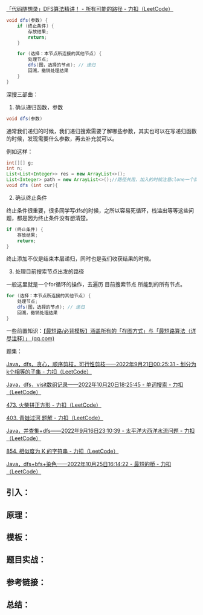 [「代码随想录」DFS算法精讲！ - 所有可能的路径 - 力扣（LeetCode）](https://leetcode.cn/problems/all-paths-from-source-to-target/solution/by-carlsun-2-66pf/)

```java
void dfs(参数) {
    if (终止条件) {
        存放结果;
        return;
    }

    for (选择：本节点所连接的其他节点) {
        处理节点;
        dfs(图，选择的节点); // 递归
        回溯，撤销处理结果
    }
}
```

深搜三部曲：

1. 确认递归函数，参数

```java
void dfs(参数)
```

通常我们递归的时候，我们递归搜索需要了解哪些参数，其实也可以在写递归函数的时候，发现需要什么参数，再去补充就可以。

例如这样：

```java
int[][] g;
int n;
List<List<Integer>> res = new ArrayList<>();
List<Integer> path = new ArrayList<>();//路径共用，加入的时候注意clone一个就行了。
void dfs (int cur){
```

2. 确认终止条件

终止条件很重要，很多同学写dfs的时候，之所以容易死循环，栈溢出等等这些问题，都是因为终止条件没有想清楚。

```java
if (终止条件) {
    存放结果;
    return;
}
```

终止添加不仅是结束本层递归，同时也是我们收获结果的时候。

3. 处理目前搜索节点出发的路径

一般这里就是一个for循环的操作，去遍历 目前搜索节点 所能到的所有节点。

```java
for (选择：本节点所连接的其他节点) {
    处理节点;
    dfs(图，选择的节点); // 递归
    回溯，撤销处理结果
}
```



一些前置知识：[【最短路/必背模板】涵盖所有的「存图方式」与「最短路算法（详尽注释）」 (qq.com)](https://mp.weixin.qq.com/s/2Ba8-NI7lQh2_MvMpg-CZg)















题集：

[Java，dfs，贪心，顺序剪枝，可行性剪枝——2022年9月21日00:25:31 - 划分为k个相等的子集 - 力扣（LeetCode）](https://leetcode.cn/problems/partition-to-k-equal-sum-subsets/solution/by-ladidol-w8g5/)

[Java，dfs，visit数组记录——2022年10月20日18:25:45 - 单词搜索 - 力扣（LeetCode）](https://leetcode.cn/problems/word-search/solution/javadfs-by-ladidol-3fdx/)

[473. 火柴拼正方形 - 力扣（LeetCode）](https://leetcode.cn/problems/matchsticks-to-square/)

[403. 青蛙过河 题解 - 力扣（LeetCode）](https://leetcode.cn/problems/frog-jump/solution/)

[Java，并查集+dfs——2022年9月16日23:10:39 - 太平洋大西洋水流问题 - 力扣（LeetCode）](https://leetcode.cn/problems/pacific-atlantic-water-flow/solution/by-ladidol-les2/)

[854. 相似度为 K 的字符串 - 力扣（LeetCode）](https://leetcode.cn/problems/k-similar-strings/)

[Java，dfs+bfs+染色——2022年10月25日16:14:22 - 最短的桥 - 力扣（LeetCode）](https://leetcode.cn/problems/shortest-bridge/solution/java-by-ladidol-6tve/)









## 引入：



## 原理：



## 模板：



## 题目实战：



## 参考链接：



## 总结：

